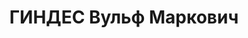 ---
title: ГИНДЕС Вульф Маркович
description: народився 1902 на хут. Рой Кобеляцького пов. Полтавської губ. Єврей,
  з міщан, освіта вища, у 1919—1937 рр. член ВКП(б). Проживав у Харкові. Викладач
  Харківського педагогічного інституту. Заарештований _05.11.1937_ р. як член антирад.
  терористичної організації правих (статті 54-8, 54-11 КК УРСР) і військовою колегією
  Верховного Суду СРСР _30.12.1937_ р. засуджений до розстрілу з конфіскацією особистого
  майна. Розстріляний _31.12.1937_ р. у Харкові. Реабілітований _05.11.1957_ р.
---